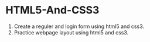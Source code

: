 # HTML5-And-CSS3

1. Create a reguler and login form using html5 and css3.
2. Practice webpage layout using html5 and css3.
